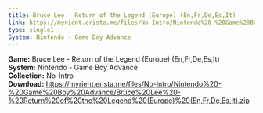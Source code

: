 ```yaml
---
title: Bruce Lee - Return of the Legend (Europe) (En,Fr,De,Es,It)
link: https://myrient.erista.me/files/No-Intro/Nintendo%20-%20Game%20Boy%20Advance/Bruce%20Lee%20-%20Return%20of%20the%20Legend%20(Europe)%20(En,Fr,De,Es,It).zip
type: single1
System: Nintendo - Game Boy Advance
---
```

<b>Game:</b> Bruce Lee - Return of the Legend (Europe) (En,Fr,De,Es,It)<br>
<b>System:</b> Nintendo - Game Boy Advance<br>
<b>Collection:</b> No-Intro<br>
<b>Download:</b> https://myrient.erista.me/files/No-Intro/Nintendo%20-%20Game%20Boy%20Advance/Bruce%20Lee%20-%20Return%20of%20the%20Legend%20(Europe)%20(En,Fr,De,Es,It).zip